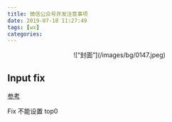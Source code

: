 ```yaml
---
title: 微信公众号开发注意事项
date: 2019-07-18 11:27:49
tags: [wx]
categories:
---
```


<div align=center>
![“封面”](/images/bg/0147.jpeg)
</div>

<!--more-->


## Input fix

[参考](https://blog.csdn.net/weixin_39579517/article/details/88397759)

Fix 不能设置 top0